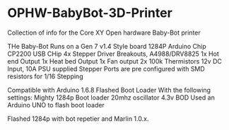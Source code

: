 # OPHW-BabyBot-3D-Printer
Collection of info for the Core XY Open hardware  Baby-Bot printer

THe Baby-Bot Runs on a Gen 7 v1.4 Style board
1284P Arduino Chip
CP2200 USB CHip
4x Stepper Driver Breakouts, A4988/DRV8825
1x Hot end Output
1x Heat bed Output
1x Fan output
2x 100k Thermistors
12v DC Input, 10A PSU supplied
Stepper Ports are pre configured with SMD resistors for 1/16 Stepping

Compatible with Arduino 1.6.8
Flashed Boot Loader With the following settings:
Mighty 1284p Boot loader
20mhz oscillator 
4.3v BOD
Used an Arduino UNO to flash boot loader

 Flashed 1284p with bot repetier and Marlin 1.0.x.
